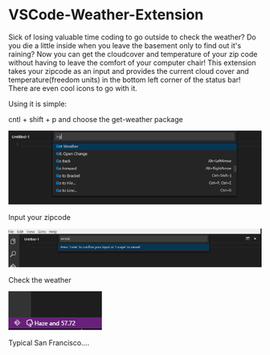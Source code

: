 # VSCode-Weather-Extension

Sick of losing valuable time coding to go outside to check the weather? Do you die a little inside when you leave the basement only to 
find out it's raining? Now you can get the cloudcover and temperature of your zip code without having to leave the comfort of your computer chair!
This extension takes your zipcode as an input and provides the current cloud cover and temperature(freedom units) in the bottom left corner
of the status bar! There are even cool icons to go with it.


Using it is simple:

cntl + shift + p and choose the get-weather package

![alt tag](https://raw.githubusercontent.com/AndrewMoll/VSCode-Weather-Extension/master/chooseExtension.PNG)

Input your zipcode

![alt tag](https://raw.githubusercontent.com/AndrewMoll/VSCode-Weather-Extension/master/InputZip.PNG)

Check the weather


![alt tag](https://raw.githubusercontent.com/AndrewMoll/VSCode-Weather-Extension/master/Icon.PNG)


Typical San Francisco....
